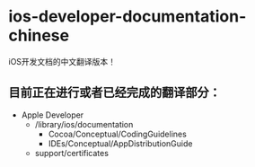 # ios-developer-documentation-chinese
iOS开发文档的中文翻译版本！

## 目前正在进行或者已经完成的翻译部分：

- Apple Developer
  - /library/ios/documentation
    - Cocoa/Conceptual/CodingGuidelines
    - IDEs/Conceptual/AppDistributionGuide
  - support/certificates

